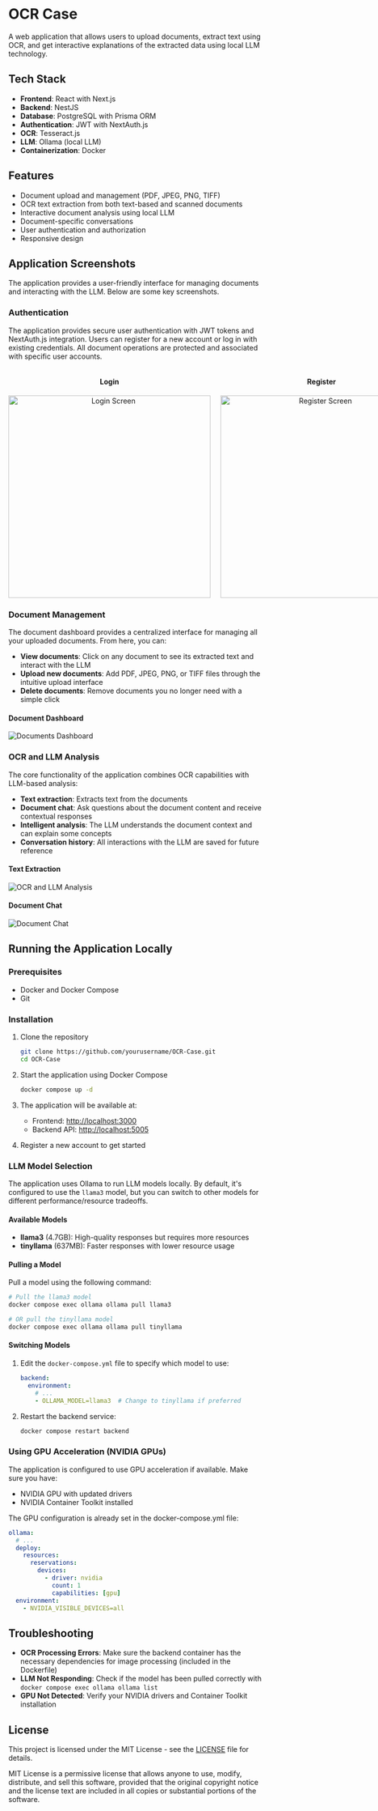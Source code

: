 # OCR Case

A web application that allows users to upload documents, extract text using OCR, and get interactive explanations of the extracted data using local LLM technology.

## Tech Stack

- **Frontend**: React with Next.js
- **Backend**: NestJS
- **Database**: PostgreSQL with Prisma ORM
- **Authentication**: JWT with NextAuth.js
- **OCR**: Tesseract.js
- **LLM**: Ollama (local LLM)
- **Containerization**: Docker

## Features

- Document upload and management (PDF, JPEG, PNG, TIFF)
- OCR text extraction from both text-based and scanned documents
- Interactive document analysis using local LLM
- Document-specific conversations
- User authentication and authorization
- Responsive design

## Application Screenshots

The application provides a user-friendly interface for managing documents and interacting with the LLM. Below are some key screenshots.

### Authentication

The application provides secure user authentication with JWT tokens and NextAuth.js integration. Users can register for a new account or log in with existing credentials. All document operations are protected and associated with specific user accounts.

<div align="center">
  <div style="display: flex; justify-content: space-between;">
    <div style="flex: 1; padding-right: 10px;">
      <h4>Login</h4>
      <img src="docs/images/login.png" alt="Login Screen" width="400"/>
    </div>
    <div style="flex: 1; padding-left: 10px;">
      <h4>Register</h4>
      <img src="docs/images/register.png" alt="Register Screen" width="400"/>
    </div>
  </div>
</div>

### Document Management

The document dashboard provides a centralized interface for managing all your uploaded documents. From here, you can:

- **View documents**: Click on any document to see its extracted text and interact with the LLM
- **Upload new documents**: Add PDF, JPEG, PNG, or TIFF files through the intuitive upload interface
- **Delete documents**: Remove documents you no longer need with a simple click

#### Document Dashboard
![Documents Dashboard](docs/images/documents_uploaded.png)

### OCR and LLM Analysis

The core functionality of the application combines OCR capabilities with LLM-based analysis:

- **Text extraction**: Extracts text from the documents
- **Document chat**: Ask questions about the document content and receive contextual responses
- **Intelligent analysis**: The LLM understands the document context and can explain some concepts
- **Conversation history**: All interactions with the LLM are saved for future reference

#### Text Extraction
![OCR and LLM Analysis](docs/images/ocr.png)

#### Document Chat
![Document Chat](docs/images/chat.png)


## Running the Application Locally

### Prerequisites

- Docker and Docker Compose
- Git

### Installation

1. Clone the repository
   ```bash
   git clone https://github.com/yourusername/OCR-Case.git
   cd OCR-Case
   ```

2. Start the application using Docker Compose
   ```bash
   docker compose up -d
   ```

3. The application will be available at:
   - Frontend: [http://localhost:3000](http://localhost:3000)
   - Backend API: [http://localhost:5005](http://localhost:5005)

4. Register a new account to get started

### LLM Model Selection

The application uses Ollama to run LLM models locally. By default, it's configured to use the `llama3` model, but you can switch to other models for different performance/resource tradeoffs.

#### Available Models

- **llama3** (4.7GB): High-quality responses but requires more resources
- **tinyllama** (637MB): Faster responses with lower resource usage

#### Pulling a Model

Pull a model using the following command:

```bash
# Pull the llama3 model
docker compose exec ollama ollama pull llama3

# OR pull the tinyllama model
docker compose exec ollama ollama pull tinyllama
```

#### Switching Models

1. Edit the `docker-compose.yml` file to specify which model to use:

   ```yaml
   backend:
     environment:
       # ...
       - OLLAMA_MODEL=llama3  # Change to tinyllama if preferred
   ```

2. Restart the backend service:

   ```bash
   docker compose restart backend
   ```

### Using GPU Acceleration (NVIDIA GPUs)

The application is configured to use GPU acceleration if available. Make sure you have:
- NVIDIA GPU with updated drivers
- NVIDIA Container Toolkit installed

The GPU configuration is already set in the docker-compose.yml file:

```yaml
ollama:
  # ...
  deploy:
    resources:
      reservations:
        devices:
          - driver: nvidia
            count: 1
            capabilities: [gpu]
  environment:
    - NVIDIA_VISIBLE_DEVICES=all
```

## Troubleshooting

- **OCR Processing Errors**: Make sure the backend container has the necessary dependencies for image processing (included in the Dockerfile)
- **LLM Not Responding**: Check if the model has been pulled correctly with `docker compose exec ollama ollama list`
- **GPU Not Detected**: Verify your NVIDIA drivers and Container Toolkit installation

## License

This project is licensed under the MIT License - see the [LICENSE](LICENSE) file for details.

MIT License is a permissive license that allows anyone to use, modify, distribute, and sell this software, provided that the original copyright notice and the license text are included in all copies or substantial portions of the software.